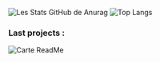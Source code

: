 <!--
**Virdrox/Virdrox** is a ✨ _special_ ✨ repository because its `README.md` (this file) appears on your GitHub profile.

Here are some ideas to get you started:

- 🔭 I’m currently working on ...
- 🌱 I’m currently learning ...
- 👯 I’m looking to collaborate on ...
- 🤔 I’m looking for help with ...
- 💬 Ask me about ...
- 📫 How to reach me: ...
- 😄 Pronouns: ...
- ⚡ Fun fact: ...
-->

![Les Stats GitHub de Anurag](https://github-readme-stats.vercel.app/api?username=Virdrox&theme=codeSTACKr) ![Top Langs](https://github-readme-stats.vercel.app/api/top-langs/?username=Virdrox&theme=codeSTACKr)

### Last projects : 
![Carte ReadMe](https://github-readme-stats.vercel.app/api/pin/?username=Virdrox&repo=SQLtoPYSQLITE3&theme=codeSTACKr)
